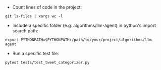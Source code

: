 * Count lines of code in the project:
```
git ls-files | xargs wc -l
```

* Include a specific folder (e.g. algorithms/llm-agent) in python's import search path:
```
export PYTHONPATH=$PYTHONPATH:/path/to/your/project/algorithms/llm-agent
```

* Run a specific test file:
```
pytest tests/test_tweet_categorizer.py
```